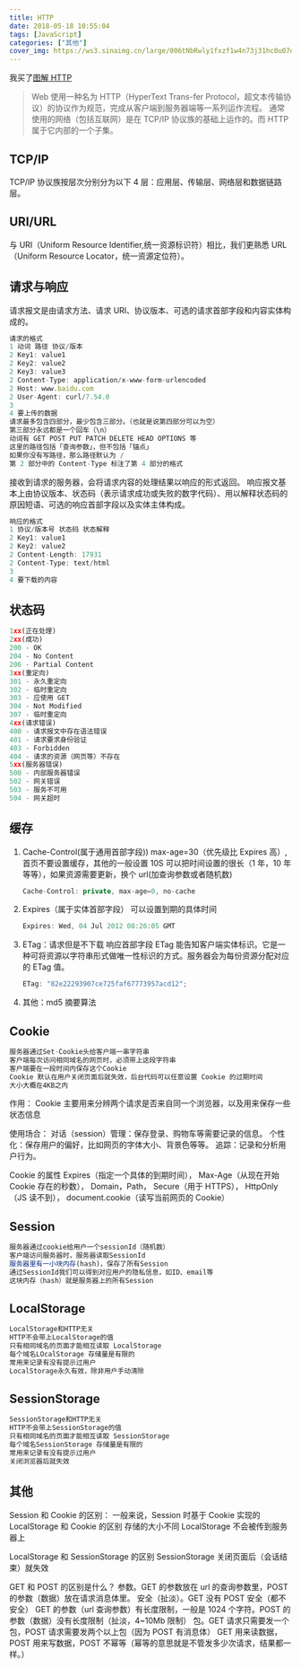 ```yaml
---
title: HTTP
date: 2018-05-18 10:55:04
tags: [JavaScript]
categories: ["其他"]
cover_img: https://ws3.sinaimg.cn/large/006tNbRwly1fxzf1w4n73j31hc0u07dn.jpg
---
```


我买了[图解 HTTP](http://www.duokan.com/reader/www/app.html?id=a8c81c979f514cacb2e2435d85f6ba38)

> Web 使用一种名为 HTTP（HyperText Trans-fer Protocol，超文本传输协议）的协议作为规范，完成从客户端到服务器端等一系列运作流程。
> 通常使用的网络（包括互联网）是在 TCP/IP 协议族的基础上运作的。而 HTTP 属于它内部的一个子集。

## TCP/IP

TCP/IP 协议族按层次分别分为以下 4 层：应用层、传输层、网络层和数据链路层。

## URI/URL

与 URI（Uniform Resource Identifier,统一资源标识符）相比，我们更熟悉 URL（Uniform Resource Locator，统一资源定位符）。

<!--more-->

## 请求与响应

请求报文是由请求方法、请求 URI、协议版本、可选的请求首部字段和内容实体构成的。

```javascript
请求的格式
1 动词 路径 协议/版本
2 Key1: value1
2 Key2: value2
2 Key3: value3
2 Content-Type: application/x-www-form-urlencoded
2 Host: www.baidu.com
2 User-Agent: curl/7.54.0
3
4 要上传的数据
请求最多包含四部分，最少包含三部分。（也就是说第四部分可以为空）
第三部分永远都是一个回车（\n）
动词有 GET POST PUT PATCH DELETE HEAD OPTIONS 等
这里的路径包括「查询参数」，但不包括「锚点」
如果你没有写路径，那么路径默认为 /
第 2 部分中的 Content-Type 标注了第 4 部分的格式
```

接收到请求的服务器，会将请求内容的处理结果以响应的形式返回。
响应报文基本上由协议版本、状态码（表示请求成功或失败的数字代码）、用以解释状态码的原因短语、可选的响应首部字段以及实体主体构成。

```javascript
响应的格式
1 协议/版本号 状态码 状态解释
2 Key1: value1
2 Key2: value2
2 Content-Length: 17931
2 Content-Type: text/html
3
4 要下载的内容
```

## 状态码

```javascript
1xx(正在处理)
2xx(成功)
200 - OK
204 - No Content
206 - Partial Content
3xx(重定向)
301 - 永久重定向
302 - 临时重定向
303 - 应使用 GET
304 - Not Modified
307 - 临时重定向
4xx(请求错误)
400 - 请求报文中存在语法错误
401 - 请求要求身份验证
403 - Forbidden
404 - 请求的资源（网页等）不存在
5xx(服务器错误)
500 - 内部服务器错误
502 - 网关错误
503 - 服务不可用
504 - 网关超时
```

## 缓存

1. Cache-Control(属于通用首部字段))
   max-age=30（优先级比 Expires 高）,首页不要设置缓存，其他的一般设置 10S
   可以把时间设置的很长（1 年，10 年等等），如果资源需要更新，换个 url(加查询参数或者随机数)

   ```javascript
   Cache-Control: private, max-age=0, no-cache
   ```

2. Expires（属于实体首部字段）
   可以设置到期的具体时间

   ```javascript
   Expires: Wed, 04 Jul 2012 08:26:05 GMT
   ```

3. ETag：请求但是不下载
   响应首部字段 ETag 能告知客户端实体标识。它是一种可将资源以字符串形式做唯一性标识的方式。服务器会为每份资源分配对应的 ETag 值。

   ```javascript
   ETag: "82e22293907ce725faf67773957acd12";
   ```

4. 其他：md5 摘要算法

## Cookie

```javascript
服务器通过Set-Cookie头给客户端一串字符串
客户端每次访问相同域名的网页时，必须带上这段字符串
客户端要在一段时间内保存这个Cookie
Cookie 默认在用户关闭页面后就失效，后台代码可以任意设置 Cookie 的过期时间
大小大概在4KB之内
```

作用：
Cookie 主要用来分辨两个请求是否来自同一个浏览器，以及用来保存一些状态信息

使用场合：
对话（session）管理：保存登录、购物车等需要记录的信息。
个性化：保存用户的偏好，比如网页的字体大小、背景色等等。
追踪：记录和分析用户行为。

Cookie 的属性
Expires（指定一个具体的到期时间），
Max-Age（从现在开始 Cookie 存在的秒数），
Domain，Path，
Secure（用于 HTTPS），
HttpOnly（JS 读不到），
document.cookie（读写当前网页的 Cookie）

## Session

```javascript
服务器通过cookie给用户一个sessionId（随机数）
客户端访问服务器时，服务器读取SessionId
服务器里有一小块内存(hash)，保存了所有Session
通过SessionId我们可以得到对应用户的隐私信息，如ID、email等
这块内存（hash）就是服务器上的所有Session
```

## LocalStorage

```javascript
LocalStorage和HTTP无关
HTTP不会带上LocalStorage的值
只有相同域名的页面才能相互读取 LocalStorage
每个域名LOcalStorage 存储量是有限的
常用来记录有没有提示过用户
LocalStorage永久有效，除非用户手动清除
```

## SessionStorage

```javascript
SessionStorage和HTTP无关
HTTP不会带上SessionStorage的值
只有相同域名的页面才能相互读取 SessionStorage
每个域名SessionStorage 存储量是有限的
常用来记录有没有提示过用户
关闭浏览器后就失效
```

## 其他

Session 和 Cookie 的区别：
一般来说，Session 时基于 Cookie 实现的
LocalStorage 和 Cookie 的区别
存储的大小不同
LocalStorage 不会被传到服务器上

LocalStorage 和 SessionStorage 的区别
SessionStorage 关闭页面后（会话结束）就失效

GET 和 POST 的区别是什么？
参数。GET 的参数放在 url 的查询参数里，POST 的参数（数据）放在请求消息体里。
安全（扯淡）。GET 没有 POST 安全（都不安全）
GET 的参数（url 查询参数）有长度限制，一般是 1024 个字符。POST 的参数（数据）没有长度限制（扯淡，4~10Mb 限制）
包。GET 请求只需要发一个包，POST 请求需要发两个以上包（因为 POST 有消息体）
GET 用来读数据，POST 用来写数据，POST 不幂等（幂等的意思就是不管发多少次请求，结果都一样。）
